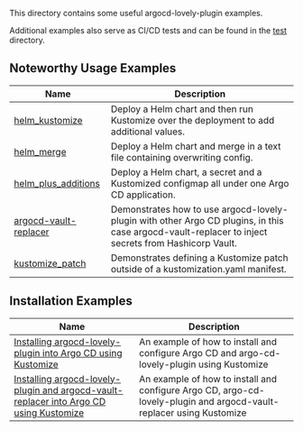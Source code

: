 This directory contains some useful argocd-lovely-plugin examples.

Additional examples also serve as CI/CD tests and can be found in the [test](https://github.com/crumbhole/argocd-lovely-plugin/tree/main/test) directory.

## Noteworthy Usage Examples

|Name|Description|
|--|--|
|[helm_kustomize](https://github.com/crumbhole/argocd-lovely-plugin/tree/main/test/kustomize)|Deploy a Helm chart and then run Kustomize over the deployment to add additional values.|
|[helm_merge](https://github.com/crumbhole/argocd-lovely-plugin/tree/main/test/helm_merge)|Deploy a Helm chart and merge in a text file containing overwriting config.|
|[helm_plus_additions](https://github.com/crumbhole/argocd-lovely-plugin/tree/main/test/helm_plus_additions)|Deploy a Helm chart, a secret and a Kustomized configmap all under one Argo CD application.|
|[argocd-vault-replacer](https://github.com/crumbhole/argocd-lovely-plugin/tree/main/examples/argocd-vault-replacer)|Demonstrates how to use argocd-lovely-plugin with other Argo CD plugins, in this case argocd-vault-replacer to inject secrets from Hashicorp Vault.|
|[kustomize_patch](https://github.com/crumbhole/argocd-lovely-plugin/tree/main/examples/kustomize_patch)|Demonstrates defining a Kustomize patch outside of a kustomization.yaml manifest.|

## Installation Examples

|Name|Description|
|--|--|
|[Installing argocd-lovely-plugin into Argo CD using Kustomize](https://github.com/crumbhole/argocd-lovely-plugin/tree/main/examples/installation/argocd)|An example of how to install and configure Argo CD and argo-cd-lovely-plugin using Kustomize|
|[Installing argocd-lovely-plugin and argocd-vault-replacer into Argo CD using Kustomize](https://github.com/crumbhole/argocd-lovely-plugin/tree/main/examples/installation/argocd-with-argocd-vault-replacer)|An example of how to install and configure Argo CD, argo-cd-lovely-plugin and argocd-vault-replacer using Kustomize|